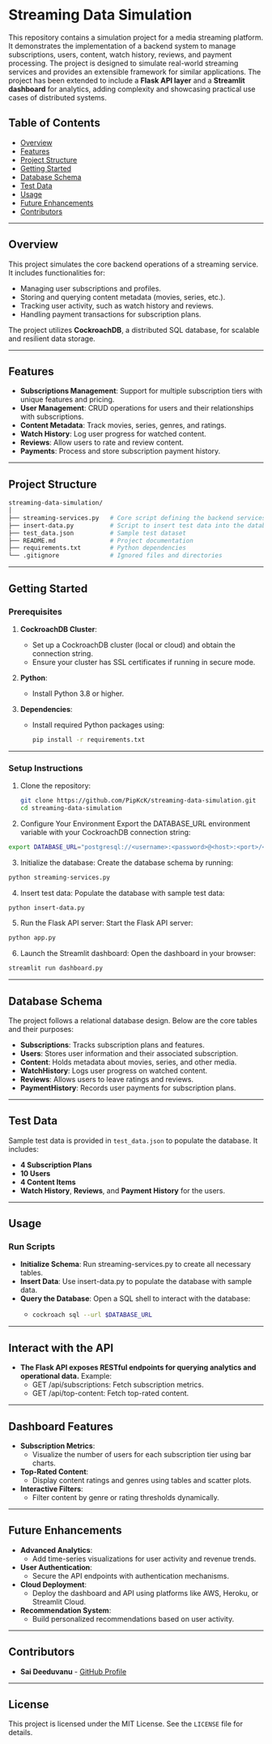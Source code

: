 # **Streaming Data Simulation**

This repository contains a simulation project for a media streaming platform. It demonstrates the implementation of a backend system to manage subscriptions, users, content, watch history, reviews, and payment processing. The project is designed to simulate real-world streaming services and provides an extensible framework for similar applications. The project has been extended to include a **Flask API layer** and a **Streamlit dashboard** for analytics, adding complexity and showcasing practical use cases of distributed systems.

## **Table of Contents**
- [Overview](#overview)
- [Features](#features)
- [Project Structure](#project-structure)
- [Getting Started](#getting-started)
- [Database Schema](#database-schema)
- [Test Data](#test-data)
- [Usage](#usage)
- [Future Enhancements](#future-enhancements)
- [Contributors](#contributors)

---

## **Overview**

This project simulates the core backend operations of a streaming service. It includes functionalities for:
- Managing user subscriptions and profiles.
- Storing and querying content metadata (movies, series, etc.).
- Tracking user activity, such as watch history and reviews.
- Handling payment transactions for subscription plans.

The project utilizes **CockroachDB**, a distributed SQL database, for scalable and resilient data storage.

---

## **Features**

- **Subscriptions Management**: Support for multiple subscription tiers with unique features and pricing.
- **User Management**: CRUD operations for users and their relationships with subscriptions.
- **Content Metadata**: Track movies, series, genres, and ratings.
- **Watch History**: Log user progress for watched content.
- **Reviews**: Allow users to rate and review content.
- **Payments**: Process and store subscription payment history.

---

## **Project Structure**
```bash
streaming-data-simulation/
│
├── streaming-services.py   # Core script defining the backend services
├── insert-data.py          # Script to insert test data into the database
├── test_data.json          # Sample test dataset
├── README.md               # Project documentation
├── requirements.txt        # Python dependencies
└── .gitignore              # Ignored files and directories
```
---

## **Getting Started**

### **Prerequisites**
1. **CockroachDB Cluster**:
   - Set up a CockroachDB cluster (local or cloud) and obtain the connection string.
   - Ensure your cluster has SSL certificates if running in secure mode.

2. **Python**:
   - Install Python 3.8 or higher.

3. **Dependencies**:
   - Install required Python packages using:
     ```bash
     pip install -r requirements.txt
     ```

---

### **Setup Instructions**
1. Clone the repository:
   ```bash
   git clone https://github.com/PipKcK/streaming-data-simulation.git
   cd streaming-data-simulation
   ```
2. Configure Your Environment
  Export the DATABASE_URL environment variable with your CockroachDB connection string:
  ```bash
  export DATABASE_URL="postgresql://<username>:<password>@<host>:<port>/<database>?sslmode=verify-full"
  ```
3. Initialize the database:
  Create the database schema by running:
  ```bash
  python streaming-services.py
  ```
4. Insert test data:
  Populate the database with sample test data:
  ```bash
  python insert-data.py
  ```
5. Run the Flask API server:
  Start the Flask API server:
  ```bash
  python app.py
  ```
6. Launch the Streamlit dashboard:
  Open the dashboard in your browser:
  ```bash
  streamlit run dashboard.py
  ```

---

## **Database Schema**

The project follows a relational database design. Below are the core tables and their purposes:

- **Subscriptions**: Tracks subscription plans and features.
- **Users**: Stores user information and their associated subscription.
- **Content**: Holds metadata about movies, series, and other media.
- **WatchHistory**: Logs user progress on watched content.
- **Reviews**: Allows users to leave ratings and reviews.
- **PaymentHistory**: Records user payments for subscription plans.

---

## **Test Data**

Sample test data is provided in `test_data.json` to populate the database. It includes:
- **4 Subscription Plans**
- **10 Users**
- **4 Content Items**
- **Watch History**, **Reviews**, and **Payment History** for the users.

---

## **Usage**

### **Run Scripts**
- **Initialize Schema**: Run streaming-services.py to create all necessary tables.
- **Insert Data**: Use insert-data.py to populate the database with sample data.
- **Query the Database**: Open a SQL shell to interact with the database:
  - ```bash
    cockroach sql --url $DATABASE_URL
    ```

---

## **Interact with the API**

- **The Flask API exposes RESTful endpoints for querying analytics and operational data.**
  Example:
  - GET /api/subscriptions: Fetch subscription metrics.
  - GET /api/top-content: Fetch top-rated content.

---

## **Dashboard Features**

- **Subscription Metrics**:
    - Visualize the number of users for each subscription tier using bar charts.
- **Top-Rated Content**:
    - Display content ratings and genres using tables and scatter plots.
- **Interactive Filters**:
    - Filter content by genre or rating thresholds dynamically.

---


## **Future Enhancements**

- **Advanced Analytics**:
    - Add time-series visualizations for user activity and revenue trends.
- **User Authentication**:
    - Secure the API endpoints with authentication mechanisms.
- **Cloud Deployment**:
    - Deploy the dashboard and API using platforms like AWS, Heroku, or Streamlit Cloud.
- **Recommendation System**:
    - Build personalized recommendations based on user activity.
---

## **Contributors**

- **Sai Deeduvanu** - [GitHub Profile](https://github.com/Sai-Krishna7)

---

## **License**

This project is licensed under the MIT License. See the `LICENSE` file for details.
